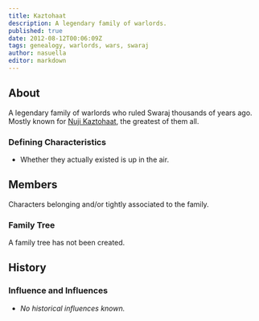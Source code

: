 ```yaml
---
title: Kaztohaat
description: A legendary family of warlords.
published: true
date: 2012-08-12T00:06:09Z
tags: genealogy, warlords, wars, swaraj
author: nasuella
editor: markdown
---
```


## About

A legendary family of warlords who ruled Swaraj thousands of years ago. Mostly known for [Nuji Kaztohaat](/historical-figures/nuji-kaztohaat), the greatest of them all.

### Defining Characteristics

- Whether they actually existed is up in the air.

## Members

Characters belonging and/or tightly associated to the family.

### Family Tree

A family tree has not been created.

## History

### Influence and Influences

- *No historical influences known.*